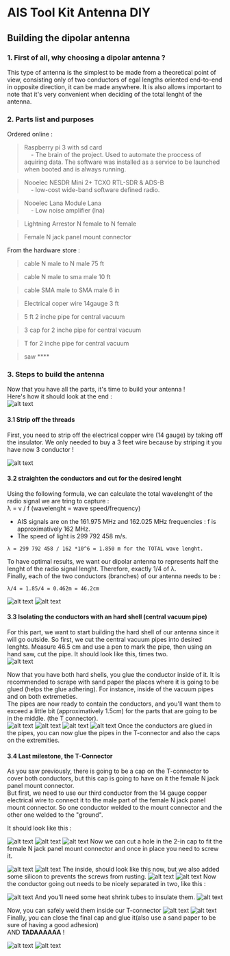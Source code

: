# AIS Tool Kit Antenna DIY
## Building the dipolar antenna

### 1. First of all, why choosing a dipolar antenna ?

This type of antenna is the simplest to be made from a theoretical point of view, consisting only of two conductors of egal lengths oriented end-to-end in opposite direction, it can be made anywhere. It is also allows important to note that it's very convenient when deciding of the total lenght of the antenna.

### 2. Parts list and purposes

Ordered online : 
> Raspberry pi 3 with sd card  
&nbsp;&nbsp;&nbsp;&nbsp;- The brain of the project. Used to automate the proccess of aquiring data. The software was installed as a service to be launched when booted and is always running.   

> Nooelec NESDR Mini 2+ TCXO RTL-SDR & ADS-B  
&nbsp;&nbsp;&nbsp;&nbsp;- low-cost wide-band software defined radio.

> Nooelec Lana Module Lana  
&nbsp;&nbsp;&nbsp;&nbsp;- Low noise amplifier (lna)

> Lightning Arrestor N female to N female 

> Female N jack panel mount connector

From the hardware store : 

> cable N male to N male 75 ft

> cable N male to sma male 10 ft

> cable SMA male to SMA male 6 in 

> Electrical coper wire 14gauge 3 ft

> 5 ft 2 inche pipe for central vacuum

> 3 cap for 2 inche pipe for central vacuum

> T for 2 inche pipe for central vacuum

> saw ****

### 3. Steps to build the antenna
Now that you have all the parts, it's time to build your antenna !  
Here's how it should look at the end :  
![alt text](https://raw.githubusercontent.com/Jacobb13/AISToolkit/main/Hardware/Antenn-DIY/images/img4.png)  

#### 3.1 Strip off the threads
First, you need to strip off the electrical copper wire (14 gauge) by taking off the insulator. We only needed to buy a 3 feet wire because by striping it you have now 3 conductor !  
 
![alt text](https://raw.githubusercontent.com/Jacobb13/AISToolkit/main/Hardware/Antenn-DIY/images/img1.png)

#### 3.2 straighten the conductors and cut for the desired lenght
Using the following formula, we can calculate the total wavelenght of the radio signal we are tring to capture :  
λ = v / f (wavelenght = wave speed/frequency)   
* AIS signals are on the 161.975 MHz and 162.025 MHz frequencies :  f is approximatively 162 MHz.  
* The speed of light is 299 792 458 m/s.  
```
λ = 299 792 458 / 162 *10^6 = 1.850 m for the TOTAL wave lenght.	
```
  
To have optimal results, we want our dipolar antenna to represents half the lenght of the radio signal lenght. Therefore, exactly 1/4 of λ.  
Finally, each of the two conductors (branches) of our antenna needs to be : 
```
λ/4 = 1.85/4 = 0.462m = 46.2cm	
```
![alt text](https://raw.githubusercontent.com/Jacobb13/AISToolkit/main/Hardware/Antenn-DIY/images/img2%23.png)
![alt text](https://raw.githubusercontent.com/Jacobb13/AISToolkit/main/Hardware/Antenn-DIY/images/img3%23.png)

#### 3.3 Isolating the conductors with an hard shell (central vacuum pipe)

For this part, we want to start building the hard shell of our antenna since it will go outside. So first, we cut the central vacuum pipes into desired lenghts. Measure 46.5 cm and use a pen to mark the pipe, then using an hand saw, cut the pipe. 
It should look like this, times two.  
![alt text](https://raw.githubusercontent.com/Jacobb13/AISToolkit/main/Hardware/Antenn-DIY/images/img5.png)  

Now that you have both hard shells, you glue the conductor inside of it. It is recommended to scrape with sand paper the places where it is going to be glued (helps the glue adhering). For instance, inside of the vacuum pipes and on both extremeties.  
The pipes are now ready to contain the conductors, and you'll want them to exceed a little bit (approximatively 1.5cm) for the parts that are going to be in the middle. (the T connector).  
![alt text](https://raw.githubusercontent.com/Jacobb13/AISToolkit/dbb3dfff873a758691bc3026c31fcba4c73a9ab9/Hardware/Antenn-DIY/images/20220531_134439.jpg)
![alt text](https://raw.githubusercontent.com/Jacobb13/AISToolkit/dbb3dfff873a758691bc3026c31fcba4c73a9ab9/Hardware/Antenn-DIY/images/20220531_135106.jpg)
![alt text](https://raw.githubusercontent.com/Jacobb13/AISToolkit/dbb3dfff873a758691bc3026c31fcba4c73a9ab9/Hardware/Antenn-DIY/images/20220531_135118.jpg)
![alt text](https://raw.githubusercontent.com/Jacobb13/AISToolkit/main/Hardware/Antenn-DIY/images/img9%23.png)
Once the conductors are glued in the pipes, you can now glue the pipes in the T-connector and also the caps on the extremities.   

#### 3.4 Last milestone, the T-Connector 

As you saw previously, there is going to be a cap on the T-connector to cover both conductors, but this cap is going to have on it the female N jack panel mount connector.  
But first, we need to use our third conductor from the 14 gauge copper electrical wire to connect it to the male part of the female N jack panel mount connector. So one conductor welded to the mount connector and the other one welded to the "ground".  

It should look like this : 

![alt text](https://raw.githubusercontent.com/Jacobb13/AISToolkit/dbb3dfff873a758691bc3026c31fcba4c73a9ab9/Hardware/Antenn-DIY/images/20220531_142037.jpg)
![alt text](https://raw.githubusercontent.com/Jacobb13/AISToolkit/dbb3dfff873a758691bc3026c31fcba4c73a9ab9/Hardware/Antenn-DIY/images/20220531_142042.jpg)
![alt text](https://raw.githubusercontent.com/Jacobb13/AISToolkit/dbb3dfff873a758691bc3026c31fcba4c73a9ab9/Hardware/Antenn-DIY/images/20220531_142047.jpg)
 Now we can cut a hole in the 2-in cap to fit the female N jack panel mount connector and once in place you need to screw it.  
 
![alt text](https://raw.githubusercontent.com/Jacobb13/AISToolkit/main/Hardware/Antenn-DIY/images/img13.png)
![alt text](https://raw.githubusercontent.com/Jacobb13/AISToolkit/dbb3dfff873a758691bc3026c31fcba4c73a9ab9/Hardware/Antenn-DIY/images/20220531_143209.jpg)
The inside, should look like this now, but we also added some silicon to prevents the screws from rusting.
![alt text](https://raw.githubusercontent.com/Jacobb13/AISToolkit/dbb3dfff873a758691bc3026c31fcba4c73a9ab9/Hardware/Antenn-DIY/images/20220531_143214.jpg)
![alt text](https://raw.githubusercontent.com/Jacobb13/AISToolkit/dbb3dfff873a758691bc3026c31fcba4c73a9ab9/Hardware/Antenn-DIY/images/20220531_143400.jpg)
Now the conductor going out needs to be nicely separated in two, like this :  

![alt text](https://raw.githubusercontent.com/Jacobb13/AISToolkit/main/Hardware/Antenn-DIY/images/img17%23%23.png)
And you'll need some heat shrink tubes to insulate them. 
![alt text](https://raw.githubusercontent.com/Jacobb13/AISToolkit/main/Hardware/Antenn-DIY/images/img18%40%40%40.png)

Now, you can safely weld them inside our T-connector
![alt text](https://raw.githubusercontent.com/Jacobb13/AISToolkit/main/Hardware/Antenn-DIY/images/img20.png)
![alt text](https://raw.githubusercontent.com/Jacobb13/AISToolkit/dbb3dfff873a758691bc3026c31fcba4c73a9ab9/Hardware/Antenn-DIY/images/20220601_091934.jpg)
Finally, you can close the final cap and glue it(also use a sand paper to be sure of having a good adhesion)  
AND **TADAAAAAA** !

![alt text](https://raw.githubusercontent.com/Jacobb13/AISToolkit/dbb3dfff873a758691bc3026c31fcba4c73a9ab9/Hardware/Antenn-DIY/images/20220601_092050.jpg)
![alt text](https://raw.githubusercontent.com/Jacobb13/AISToolkit/main/Hardware/Antenn-DIY/images/img22.png)
